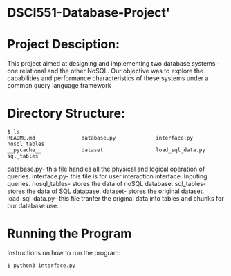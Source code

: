 # DSCI551-Database-Project'

# Project Desciption:
This  project aimed at designing and implementing two database systems - one relational and the other NoSQL. Our objective was to explore the capabilities and performance characteristics of these systems under a common query language framework

# Directory Structure:
```
$ ls
README.md               database.py             interface.py            nosql_tables
__pycache__             dataset                 load_sql_data.py        sql_tables
```
database.py- this file handles all the physical and logical operation of queries.
interface.py- this file is for user interaction interface. Inputing queries.
nosql_tables- stores the data of noSQL database.
sql_tables- stores the data of SQL database.
dataset- stores the original dataset.
load_sql_data.py- this file tranfer the original data into tables and chunks for our database use.


# Running the Program
Instructions on how to run the program:
```
$ python3 interface.py
```
